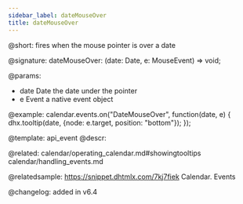 ```yaml
---
sidebar_label: dateMouseOver
title: dateMouseOver
---          
```


@short: fires when the mouse pointer is over a date

@signature: dateMouseOver: (date: Date, e: MouseEvent) => void;

@params:
- date  	Date    	the date under the pointer
- e 		Event		a native event object

@example:
calendar.events.on("DateMouseOver", function(date, e) {
    dhx.tooltip(date, {node: e.target, position: "bottom"});
});


@template: api_event
@descr:




@related:
calendar/operating_calendar.md#showingtooltips
calendar/handling_events.md

@relatedsample:
https://snippet.dhtmlx.com/7kj7fiek	Calendar. Events


@changelog: added in v6.4